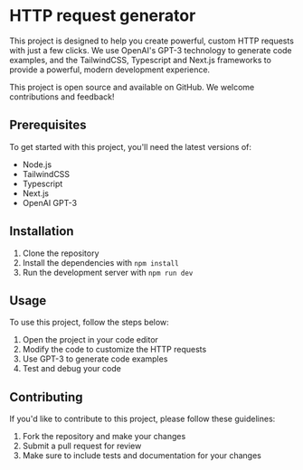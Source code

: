 # HTTP request generator

 This project is designed to help you create powerful, custom HTTP requests with just a few clicks. We use OpenAI's GPT-3 technology to generate code examples, and the TailwindCSS, Typescript and Next.js frameworks to provide a powerful, modern development experience. 

This project is open source and available on GitHub. We welcome contributions and feedback!

## Prerequisites

To get started with this project, you'll need the latest versions of: 
- Node.js 
- TailwindCSS 
- Typescript 
- Next.js
- OpenAI GPT-3

## Installation

1. Clone the repository
2. Install the dependencies with `npm install`
3. Run the development server with `npm run dev`

## Usage

To use this project, follow the steps below: 
1. Open the project in your code editor 
2. Modify the code to customize the HTTP requests
3. Use GPT-3 to generate code examples 
4. Test and debug your code 

## Contributing

If you'd like to contribute to this project, please follow these guidelines: 
1. Fork the repository and make your changes 
2. Submit a pull request for review 
3. Make sure to include tests and documentation for your changes 
